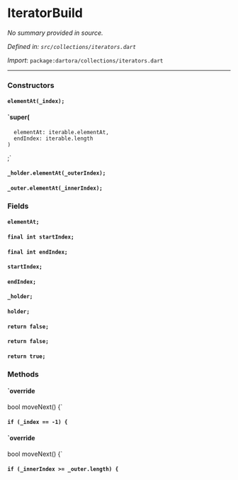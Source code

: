 # IteratorBuild

_No summary provided in source._

_Defined in: `src/collections/iterators.dart`_

_Import_: `package:dartora/collections/iterators.dart`


---


### Constructors

#### `elementAt(_index);`



#### `super(
      elementAt: iterable.elementAt,
      endIndex: iterable.length
    )
  ;`



#### `_holder.elementAt(_outerIndex);`



#### `_outer.elementAt(_innerIndex);`



### Fields

#### `elementAt;`



#### `final int startIndex;`



#### `final int endIndex;`



#### `startIndex;`



#### `endIndex;`



#### `_holder;`



#### `holder;`



#### `return false;`



#### `return false;`



#### `return true;`





### Methods

#### `override
  bool moveNext() {`



#### `if (_index == -1) {`



#### `override
  bool moveNext() {`



#### `if (_innerIndex >= _outer.length) {`


